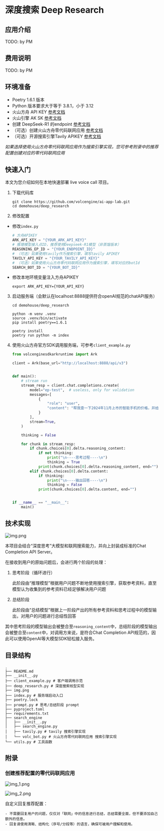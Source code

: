 # 深度搜索 Deep Research

## 应用介绍

TODO: by PM

## 费用说明

TODO: by PM

## 环境准备

- Poetry 1.6.1 版本
- Python 版本要求大于等于 3.8.1，小于 3.12
- 火山方舟 API
  KEY [参考文档](https://www.volcengine.com/docs/82379/1298459#api-key-%E7%AD%BE%E5%90%8D%E9%89%B4%E6%9D%83)
- 火山引擎 AK SK [参考文档](https://www.volcengine.com/docs/6291/65568)
- 创建 DeepSeek-R1 的endpoint [参考文档](https://www.volcengine.com/docs/82379/1099522)
- （可选）创建火山方舟零代码联网应用 [参考文档](https://www.volcengine.com/docs/82379/1267885)
- （可选）开源搜索引擎Tavily APIKEY [参考文档](https://docs.tavily.com/guides/quickstart)

*如果选择使用火山方舟零代码联网应用作为搜索引擎实现，您可参考附录中的推荐配置创建对应的零代码联网应用*

## 快速入门

本文为您介绍如何在本地快速部署 live voice call 项目。

1. 下载代码库

    ```shell
    git clone https://github.com/volcengine/ai-app-lab.git
    cd demohouse/deep_research
    ```

2. 修改配置

- 修改`index.py`

    ```python
    # 方舟APIKEY 
    ARK_API_KEY = "{YOUR_ARK_API_KEY}"
    # 推理模型接入点ID，推荐使用Deepseek-R1模型（非蒸馏版本） 
    REASONING_EP_ID = "{YOUR_ENDPOINT_ID}"
    # （可选）如果使用tavily作为搜索引擎，填写tavily APIKEY
    TAVILY_API_KEY = "{YOUR_TAVILY_API_KEY}"
    # （可选）如果使用火山方舟零代码联网应用作为搜索引擎，填写对应的botId
    SEARCH_BOT_ID = "{YOUR_BOT_ID}"
    ```

- 修改本地环境变量注入方舟APIKEY

    ```shell
    export ARK_API_KEY={YOUR_API_KEY}
    ```

3. 启动服务端（会默认在localhost:8888提供符合openAI规范的chatAPI服务）

    ```shell
    cd demohouse/deep_research

    python -m venv .venv
    source .venv/bin/activate
    pip install poetry==1.6.1

    poetry install
    poetry run python -m index
    ```

4. 使用火山方舟官方SDK调用服务端，可参考`client_example.py`

    ```python
    from volcenginesdkarkruntime import Ark

    client = Ark(base_url="http://localhost:8888/api/v3")
    
    
    def main():
        # stream run
        stream_resp = client.chat.completions.create(
            model="ep-test",  # useless, only for validation
            messages=[
                {
                    "role": "user",
                    "content": "帮我查一下2024年11月上市的智能手机的价格，并给出一篇有关其中最便宜的一款的网络评测",
                }
            ],
            stream=True,
        )
    
        thinking = False
    
        for chunk in stream_resp:
            if chunk.choices[0].delta.reasoning_content:
                if not thinking:
                    print("\n----思考过程----\n")
                    thinking = True
                print(chunk.choices[0].delta.reasoning_content, end="")
            elif chunk.choices[0].delta.content:
                if thinking:
                    print("\n----输出回答----\n")
                    thinking = False
                print(chunk.choices[0].delta.content, end="")
    
    
    if __name__ == "__main__":
        main()
    ```

## 技术实现

![img.png](img.png)

本项目会结合“深度思考”大模型和联网搜索能力，并向上封装成标准的Chat Completion API Server。

在接收到用户的原始问题后，会进行两个阶段的处理：

1. 思考阶段（循环进行）

    此阶段由“推理模型”根据用户问题不断地使用搜索引擎，获取参考资料，直至模型认为收集到的参考资料已经足够解决用户问题

2. 总结阶段

    此阶段由“总结模型”根据上一阶段产出的所有参考资料和思考过程中的模型输出，对用户的问题进行总结性回答

其中思考阶段的模型输出会被整合至`reasoning_content`中，总结阶段的模型输出会被整合至`content`中，对调用方来说，是符合Chat Completion API规范的，因此可以使用OpenAI等大模型SDK轻松接入服务。

## 目录结构

```
.
├── README.md
├── __init__.py
├── client_example.py # 客户端调用示范
├── deep_research.py # 深度搜索核型实现
├── img.png
├── index.py # 服务端启动入口
├── poetry.lock
├── prompt.py # 思考/总结阶段 prompt
├── pyproject.toml
├── requirements.txt
├── search_engine
│   ├── __init__.py
│   ├── search_engine.py
│   ├── tavily.py # tavily 搜索引擎实现
│   └── volc_bot.py # 火山方舟零代码联网应用 搜索引擎实现
└── utils.py # 工具函数

```

## 附录

### 创建推荐配置的零代码联网应用

![img_1.png](img_1.png)

![img_2.png](img_2.png)

自定义回复推荐配置：

```
- 不需要回复用户的问题，仅仅对「联网」中的信息进行总结，总结需要全面，但不要添加自己额外的信息。
- 回复请使用清晰、结构化（序号/分段等）的语言，确保可被用户理解和使用。
```